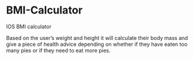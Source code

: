 # BMI-Calculator
IOS BMI calculator

Based on the user’s weight and height it will calculate their body mass and give a piece of health advice depending on whether if they have eaten too many pies or if they need to eat more pies.
